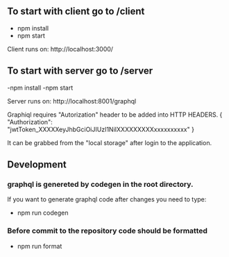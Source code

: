
## To start with client go to /client
- npm install
- npm start

Client runs on: http://localhost:3000/


## To start with server go to /server
-npm install
-npm start

Server runs on: http://localhost:8001/graphql

Graphiql requires "Autorization" header to be added into HTTP HEADERS.
{
  "Authorization": "jwtToken_XXXXXeyJhbGciOiJIUzI1NiIXXXXXXXXXxxxxxxxxxx"
}

It can be grabbed from the "local storage" after login to the application. 


## Development 

### graphql is genereted by codegen in the root directory.
If you want to generate graphql code after changes you need to type: 
- npm run codegen

### Before commit to the repository code should be formatted
- npm run format 






